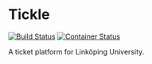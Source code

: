 Tickle
======
[![Build Status](https://travis-ci.org/ovidner/tickle.svg?branch=master)](https://travis-ci.org/ovidner/tickle) [![Container Status](https://quay.io/repository/ovidner/tickle/status)](https://quay.io/repository/ovidner/tickle)

A ticket platform for Linköping University.
